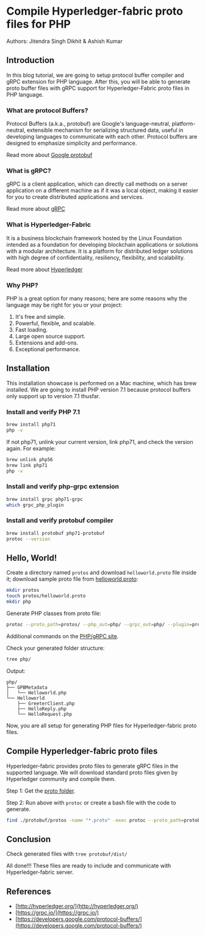# Compile Hyperledger-fabric proto files for PHP

Authors: Jitendra Singh Dikhit & Ashish Kumar
	
## Introduction

In this blog tutorial, we are going to setup protocol buffer compiler and gRPC extension for PHP language. After this, you will be able to generate proto buffer files with gRPC support for Hyperledger-Fabric proto files in PHP language.

### What are protocol Buffers?

Protocol Buffers (a.k.a., protobuf) are Google's language-neutral, platform-neutral, extensible mechanism for serializing structured data, useful in developing languages to communicate with each other. Protocol buffers are designed to emphasize simplicity and performance.

Read more about [Google protobuf](https://developers.google.com/protocol-buffers/)

### What is gRPC?

gRPC is a client application, which can directly call methods on a server application on a different machine as if it was a local object, making it easier for you to create distributed applications and services.

Read more about [gRPC](https://grpc.io/)

### What is Hyperledger-Fabric

It is a business blockchain framework hosted by the Linux Foundation intended as a foundation for developing blockchain applications or solutions with a modular architecture. It is a platform for distributed ledger solutions with high degree of confidentiality, resiliency, flexibility, and scalability.

Read more about [Hyperledger](http://hyperledger.org/)

### Why PHP?

PHP is a great option for many reasons; here are some reasons why the language may be right for you or your project:
1.	It's free and simple.
1.	Powerful, flexible, and scalable.
1.	Fast loading.
1.	Large open source support.
1.	Extensions and add-ons.
1.	Exceptional performance.

## Installation

This installation showcase is performed on a Mac machine, which has brew installed. We are going to install PHP version 7.1 because protocol buffers only support up to version 7.1 thusfar.

### Install and verify PHP 7.1
```bash
brew install php71
php -v
```

If not php71, unlink your current version, link php71, and check the version again. For example:
```bash
brew unlink php56
brew link php71
php -v
```

### Install and verify php-grpc extension
```bash
brew install grpc php71-grpc
which grpc_php_plugin
```

### Install and verify protobuf compiler
```bash
brew install protobuf php71-protobuf
protoc --version
```

## Hello, World!

Create a directory named `protos` and download `helloworld.proto` file inside it; download sample proto file from [helloworld.proto](https://raw.githubusercontent.com/grpc/grpc-go/master/examples/helloworld/helloworld/helloworld.proto):
```bash
mkdir protos
touch protos/helloworld.proto
mkdir php
```

Generate PHP classes from proto file:
```bash
protoc --proto_path=protos/ --php_out=php/ --grpc_out=php/ --plugin=protoc-gen-grpc=`which grpc_php_plugin` protos/helloworld.proto
```

Additional commands on the [PHP/gRPC site](https://grpc.io/docs/tutorials/basic/php.html).

Check your generated folder structure:
```bash
tree php/
```

Output:
```text
php/
├── GPBMetadata
│   └── Helloworld.php
└── Helloworld
    ├── GreeterClient.php
    ├── HelloReply.php
    └── HelloRequest.php
```

Now, you are all setup for generating PHP files for Hyperledger-fabric proto files.

## Compile Hyperledger-fabric proto files

Hyperledger-fabric provides proto files to generate gRPC files in the supported language. We will download standard proto files given by Hyperledger community and compile them.

Step 1: Get the [proto folder](https://github.com/hyperledger/fabric/tree/release/protos).

Step 2: Run above with `protoc` or create a bash file with the code to generate.

```bash
find ./protobuf/protos -name "*.proto" -exec protoc --proto_path=protobuf/protos/ --php_out=protobuf/dist/ --grpc_out=protobuf/dist/ --plugin=protoc-gen-grpc=`which grpc_php_plugin` {} \;
```

## Conclusion

Check generated files with `tree protobuf/dist/`

All done!!! These files are ready to include and communicate with Hyperledger-fabric server.

## References

* [http://hyperledger.org/](http://hyperledger.org/)
* [https://grpc.io/](https://grpc.io/)
* [https://developers.google.com/protocol-buffers/](https://developers.google.com/protocol-buffers/)
